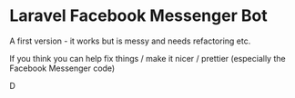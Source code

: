 # Laravel Facebook Messenger Bot

A first version - it works but is messy and needs refactoring etc.

If you think you can help fix things / make it nicer / prettier (especially the Facebook Messenger code)

D
